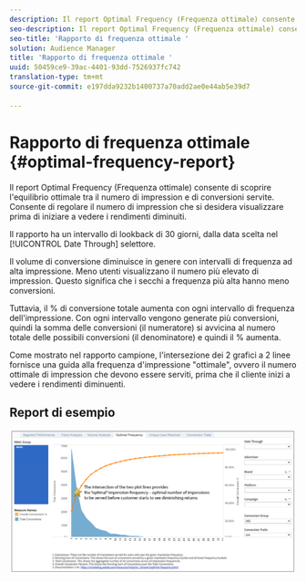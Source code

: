 ```yaml
---
description: Il report Optimal Frequency (Frequenza ottimale) consente di scoprire l'equilibrio ottimale tra il numero di impression e di conversioni servite. Consente di regolare il numero di impression che si desidera visualizzare prima di iniziare a vedere i rendimenti diminuiti.
seo-description: Il report Optimal Frequency (Frequenza ottimale) consente di scoprire l'equilibrio ottimale tra il numero di impression e di conversioni servite. Consente di regolare il numero di impression che si desidera visualizzare prima di iniziare a vedere i rendimenti diminuiti.
seo-title: 'Rapporto di frequenza ottimale '
solution: Audience Manager
title: 'Rapporto di frequenza ottimale '
uuid: 50459ce9-39ac-4401-93dd-7526937fc742
translation-type: tm+mt
source-git-commit: e197dda9232b1400737a70add2ae0e44ab5e39d7

---
```



# Rapporto di frequenza ottimale {#optimal-frequency-report}

Il report Optimal Frequency (Frequenza ottimale) consente di scoprire l&#39;equilibrio ottimale tra il numero di impression e di conversioni servite. Consente di regolare il numero di impression che si desidera visualizzare prima di iniziare a vedere i rendimenti diminuiti.

Il rapporto ha un intervallo di lookback di 30 giorni, dalla data scelta nel [!UICONTROL Date Through] selettore.

Il volume di conversione diminuisce in genere con intervalli di frequenza ad alta impressione. Meno utenti visualizzano il numero più elevato di impression. Questo significa che i secchi a frequenza più alta hanno meno conversioni.

Tuttavia, il % di conversione totale aumenta con ogni intervallo di frequenza dell&#39;impressione. Con ogni intervallo vengono generate più conversioni, quindi la somma delle conversioni (il numeratore) si avvicina al numero totale delle possibili conversioni (il denominatore) e quindi il % aumenta.

Come mostrato nel rapporto campione, l&#39;intersezione dei 2 grafici a 2 linee fornisce una guida alla frequenza d&#39;impressione &quot;ottimale&quot;, ovvero il numero ottimale di impression che devono essere serviti, prima che il cliente inizi a vedere i rendimenti diminuenti.

## Report di esempio

![frequenza ottimale](assets/optimal-frequency1.png)